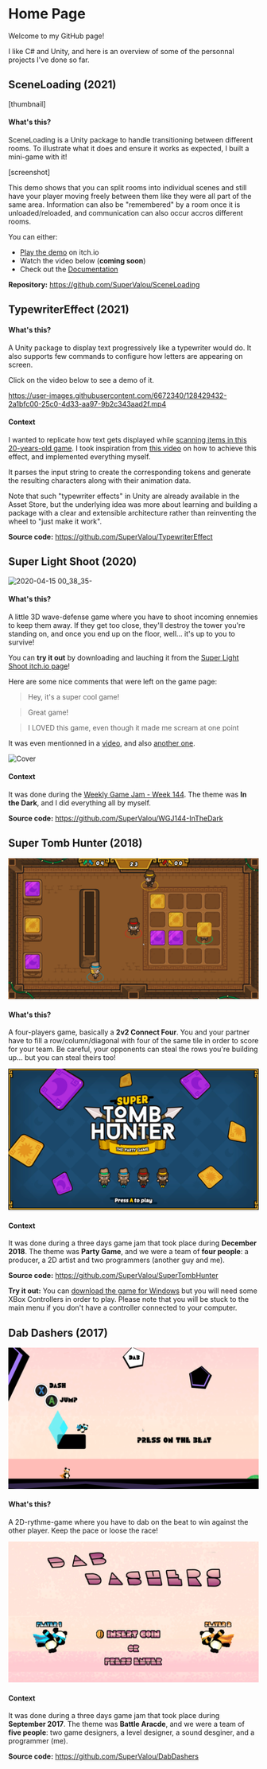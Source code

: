 
# Home Page
Welcome to my GitHub page! 

I like C# and Unity, and here is an overview of some of the personnal projects I've done so far.




##  SceneLoading (2021)

[thumbnail]

#### What's this?
SceneLoading is a Unity package to handle transitioning between different rooms. To illustrate what it does and ensure it works as expected, I built a mini-game with it!

[screenshot]

This demo shows that you can split rooms into individual scenes and still have your player moving freely between them like they were all part of the same area. Information can also be "remembered" by a room once it is unloaded/reloaded, and communication can also occur accros different rooms. 

You can either:
- [Play the demo](https://supervalou.itch.io/sceneloading-demo) on itch.io
- Watch the video below (**coming soon**)
- Check out the [Documentation](https://supervalou.github.io/SceneLoading/manual/Concepts.html) 


**Repository:** https://github.com/SuperValou/SceneLoading






## TypewriterEffect (2021)

#### What's this?
A Unity package to display text progressively like a typewriter would do. It also supports few commands to configure how letters are appearing on screen.

Click on the video below to see a demo of it.

https://user-images.githubusercontent.com/6672340/128429432-2a1bfc00-25c0-4d33-aa97-9b2c343aad2f.mp4


#### Context
I wanted to replicate how text gets displayed while [scanning items in this 20-years-old game](https://www.youtube.com/watch?v=1NdGr0vrbeg&t=206s). I took inspiration from [this video](https://youtu.be/So8DpNh3XOE) on how to achieve this effect, and implemented everything myself. 

It parses the input string to create the corresponding tokens and generate the resulting characters along with their animation data.

Note that such "typewriter effects" in Unity are already available in the Asset Store, but the underlying idea was more about learning and building a package with a clear and extensible architecture rather than reinventing the wheel to "just make it work".

**Source code:** https://github.com/SuperValou/TypewriterEffect







## Super Light Shoot (2020)

![2020-04-15 00_38_35-](https://user-images.githubusercontent.com/6672340/128428608-83c71e84-ec03-4542-b021-3a6f6f9d3db4.png)


#### What's this?

A little 3D wave-defense game where you have to shoot incoming ennemies to keep them away. If they get too close, they'll destroy the tower you're standing on, and once you end up on the floor, well... it's up to you to survive!

You can **try it out** by downloading and lauching it from the [Super Light Shoot itch.io page](https://supervalou.itch.io/superlightshoot)! 

Here are some nice comments that were left on the game page:
> Hey, it's a super cool game!

> Great game!

> I LOVED this game, even though it made me scream at one point

It was even mentionned in a [video](https://youtu.be/tZ1buaQJlqk?t=273), and also [another one](https://youtu.be/QTvqWMv6s6s?t=321).


![Cover](https://user-images.githubusercontent.com/6672340/128428668-e925bb2e-ffb4-4bb3-b749-01ff59cc7f3c.png)


 #### Context
It was done during the [Weekly Game Jam - Week 144](https://itch.io/jam/weekly-game-jam-144/rate/611688). The theme was **In the Dark**, and I did everything all by myself.

**Source code:** https://github.com/SuperValou/WGJ144-InTheDark






## Super Tomb Hunter (2018)

![Super Tomb Hunter Gameplay](https://github.com/SuperValou/HomePage/blob/master/Resources/SuperTombHunter/STH_gameplay.png)

#### What's this?
A four-players game, basically a **2v2 Connect Four**. You and your partner have to fill a row/column/diagonal with four of the same tile in order to score for your team. Be careful, your opponents can steal the rows you're building up... but you can steal theirs too!

![Super Tomb Hunter Main Menu](https://github.com/SuperValou/HomePage/blob/master/Resources/SuperTombHunter/STH_main_menu.png)

 #### Context
It was done during a three days game jam that took place during **December 2018**. The theme was **Party Game**, and we were a team of **four people**: a producer, a 2D artist and two programmers (another guy and me).


**Source code:** https://github.com/SuperValou/SuperTombHunter

**Try it out:** You can [download the game for Windows](https://github.com/SuperValou/HomePage/blob/master/Resources/SuperTombHunter/SuperTombHunter.zip) but you will need some XBox Controllers in order to play. Please note that you will be stuck to the main menu if you don't have a controller connected to your computer.







## Dab Dashers (2017)

![Dab Dashers Gameplay](https://github.com/SuperValou/HomePage/blob/master/Resources/DabDashers/DD_gameplay.png)

#### What's this?
A 2D-rythme-game where you have to dab on the beat to win against the other player. Keep the pace or loose the race!

![Dab Dashers Main Menu](https://github.com/SuperValou/HomePage/blob/master/Resources/DabDashers/DD_main_menu.png)

#### Context
It was done during a three days game jam that took place during **September 2017**. The theme was **Battle Aracde**, and we were a team of **five people**: two game designers, a level designer, a sound desginer, and a programmer (me).

**Source code:** https://github.com/SuperValou/DabDashers

